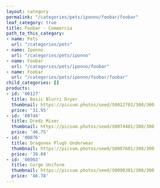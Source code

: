 ```yaml
---
layout: category
permalink: "/categories/pets/iponno/foobar/foobar"
leaf_category: true
title: Foobar - Commercia
path_to_this_category:
- name: Pets
  url: "/categories/pets"
- name: Iponno
  url: "/categories/pets/iponno"
- name: Foobar
  url: "/categories/pets/iponno/foobar"
- name: Foobar
  url: "/categories/pets/iponno/foobar/foobar"
child_categories: []
products:
- id: '00127'
  title: Basic Blurri Dryer
  thumbnail: https://picsum.photos/seed/S0012701/300/300
  price: '31.95'
- id: '00744'
  title: Dredz Mixer
  thumbnail: https://picsum.photos/seed/S0074401/300/300
  price: '46.75'
- id: '00076'
  title: Dragonex Plugh Underwear
  thumbnail: https://picsum.photos/seed/S0007601/300/300
  price: '39.09'
- id: '00903'
  title: Corge Uniform
  thumbnail: https://picsum.photos/seed/S0090301/300/300
  price: '46.78'
---
```

